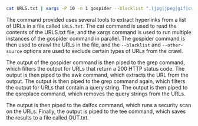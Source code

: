 ```bash
cat URLS.txt | xargs -P 10 -n 1 gospider --blacklist ".(jpg|jpeg|gif|css|tif|tiff|png|ttf|woff|woff2|ico|pdf|svg|txt)" --other-source | grep -e "code-200" | awk '{print $5}'| grep "=" | qsreplace -a | dalfox pipe | tee OUT.txt
```
The command provided uses several tools to extract hyperlinks from a list of URLs in a file called `URLS.txt`. The cat command is used to read the contents of the URLS.txt file, and the xargs command is used to run multiple instances of the gospider command in parallel. The gospider command is then used to crawl the URLs in the file, and the `--blacklist` and `--other-source` options are used to exclude certain types of URLs from the crawl.

The output of the gospider command is then piped to the grep command, which filters the output for URLs that return a 200 HTTP status code. The output is then piped to the awk command, which extracts the URL from the output. The output is then piped to the grep command again, which filters the output for URLs that contain a query string. The output is then piped to the qsreplace command, which removes the query strings from the URLs.

The output is then piped to the dalfox command, which runs a security scan on the URLs. Finally, the output is piped to the tee command, which saves the results to a file called OUT.txt.
